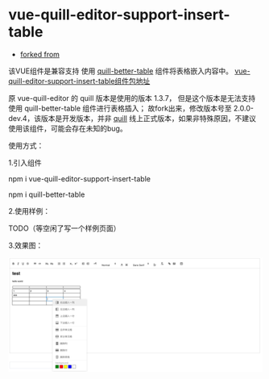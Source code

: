 # vue-quill-editor-support-insert-table

- [forked from](https://github.com/surmon-china/vue-quill-editor)

该VUE组件是兼容支持 使用 [quill-better-table](https://www.npmjs.com/package/quill-better-table) 组件将表格嵌入内容中。
[vue-quill-editor-support-insert-table组件包地址](https://www.npmjs.com/package/vue-quill-editor-support-insert-table)

原 vue-quill-editor 的 quill 版本是使用的版本 1.3.7，
但是这个版本是无法支持使用 quill-better-table 组件进行表格插入；
故fork出来，修改版本号至 2.0.0-dev.4，该版本是开发版本，并非 [quill](https://www.npmjs.com/package/quill) 线上正式版本，如果非特殊原因，不建议使用该组件，可能会存在未知的bug。


使用方式：

1.引入组件

npm i vue-quill-editor-support-insert-table

npm i quill-better-table

2.使用样例：

TODO（等空闲了写一个样例页面）

3.效果图：

![img.png](img.png)